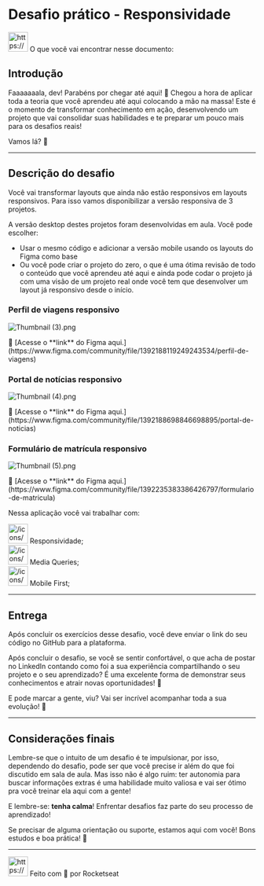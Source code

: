 # Desafio prático - Responsividade

<aside>
<img src="https://prod-files-secure.s3.us-west-2.amazonaws.com/08f749ff-d06d-49a8-a488-9846e081b224/8a262faf-804f-467d-828c-37c228ac33c9/symbol.svg" alt="https://prod-files-secure.s3.us-west-2.amazonaws.com/08f749ff-d06d-49a8-a488-9846e081b224/8a262faf-804f-467d-828c-37c228ac33c9/symbol.svg" width="40px" /> O que você vai encontrar nesse documento:

</aside>

## Introdução

Faaaaaaala, dev! Parabéns por chegar até aqui! 💜
Chegou a hora de aplicar toda a teoria que você aprendeu até aqui colocando a mão na massa!
Este é o momento de transformar conhecimento em ação, desenvolvendo um projeto que vai consolidar suas habilidades e te preparar um pouco mais para os desafios reais!

Vamos lá? 🚀

---

## Descrição do desafio

Você vai transformar layouts que ainda não estão responsivos em layouts responsivos. Para isso vamos disponibilizar a versão responsiva de 3 projetos.

A versão desktop destes projetos foram desenvolvidas em aula. Você pode escolher:

- Usar o mesmo código e adicionar a versão mobile usando os layouts do Figma como base
- Ou você pode criar o projeto do zero, o que é uma ótima revisão de todo o conteúdo que você aprendeu até aqui e ainda pode codar o projeto já com uma visão de um projeto real onde você tem que desenvolver um layout já responsivo desde o início.

### Perfil de viagens responsivo

![Thumbnail (3).png](<https://prod-files-secure.s3.us-west-2.amazonaws.com/08f749ff-d06d-49a8-a488-9846e081b224/1ae93916-cdb8-48fe-9bc1-9954edc80ecd/Thumbnail_(3).png>)

<aside>
💜 [Acesse o **link** do Figma aqui.](https://www.figma.com/community/file/1392188119249243534/perfil-de-viagens)

</aside>

### Portal de notícias responsivo

![Thumbnail (4).png](<https://prod-files-secure.s3.us-west-2.amazonaws.com/08f749ff-d06d-49a8-a488-9846e081b224/a6a5a564-d487-474d-a135-cf739cd2b6d0/Thumbnail_(4).png>)

<aside>
💜 [Acesse o **link** do Figma aqui.](https://www.figma.com/community/file/1392188698846698895/portal-de-noticias)

</aside>

### Formulário de matrícula responsivo

![Thumbnail (5).png](<https://prod-files-secure.s3.us-west-2.amazonaws.com/08f749ff-d06d-49a8-a488-9846e081b224/24576d8d-118d-46de-8a1b-29638fe7a3a1/Thumbnail_(5).png>)

<aside>
💜 [Acesse o **link** do Figma aqui.](https://www.figma.com/community/file/1392235383386426797/formulario-de-matricula)

</aside>

Nessa aplicação você vai trabalhar com:

<aside>
<img src="/icons/checkmark-line_purple.svg" alt="/icons/checkmark-line_purple.svg" width="40px" /> Responsividade;

</aside>

<aside>
<img src="/icons/checkmark-line_purple.svg" alt="/icons/checkmark-line_purple.svg" width="40px" /> Media Queries;

</aside>

<aside>
<img src="/icons/checkmark-line_purple.svg" alt="/icons/checkmark-line_purple.svg" width="40px" /> Mobile First;

</aside>

---

## Entrega

Após concluir os exercícios desse desafio, você deve enviar o link do seu código no GitHub para a plataforma.

Após concluir o desafio, se você se sentir confortável, o que acha de postar no LinkedIn
contando como foi a sua experiência compartilhando o seu projeto e o seu aprendizado?
É uma excelente forma de demonstrar seus conhecimentos e atrair novas oportunidades! 👀

E pode marcar a gente, viu? Vai ser incrível acompanhar toda a sua evolução! 💜

---

## Considerações finais

Lembre-se que o intuito de um desafio é te impulsionar, por isso, dependendo do desafio, pode ser que você precise ir além do que foi discutido em sala de aula.
Mas isso não é algo ruim: ter autonomia para buscar informações extras é uma habilidade muito valiosa e vai ser ótimo pra você treinar ela aqui com a gente!

E lembre-se: **tenha calma**! Enfrentar desafios faz parte do seu processo de aprendizado!

Se precisar de alguma orientação ou suporte, estamos aqui com você!
Bons estudos e boa prática! 💜

---

<aside>
<img src="https://prod-files-secure.s3.us-west-2.amazonaws.com/08f749ff-d06d-49a8-a488-9846e081b224/8a262faf-804f-467d-828c-37c228ac33c9/symbol.svg" alt="https://prod-files-secure.s3.us-west-2.amazonaws.com/08f749ff-d06d-49a8-a488-9846e081b224/8a262faf-804f-467d-828c-37c228ac33c9/symbol.svg" width="40px" /> Feito com 💜 por Rocketseat

</aside>

